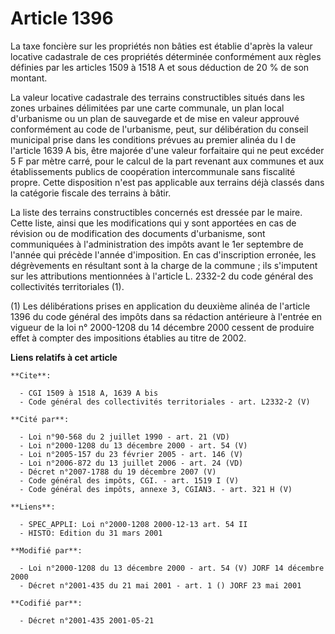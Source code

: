 # Article 1396

La taxe foncière sur les propriétés non bâties est établie d'après la valeur locative cadastrale de ces propriétés déterminée
conformément aux règles définies par les articles 1509 à 1518 A et sous déduction de 20 % de son montant.

La valeur locative cadastrale des terrains constructibles situés dans les zones urbaines délimitées par une carte communale,
un plan local d'urbanisme ou un plan de sauvegarde et de mise en valeur approuvé conformément au code de l'urbanisme, peut,
sur délibération du conseil municipal prise dans les conditions prévues au premier alinéa du I de l'article 1639 A bis, être
majorée d'une valeur forfaitaire qui ne peut excéder 5 F par mètre carré, pour le calcul de la part revenant aux communes et
aux établissements publics de coopération intercommunale sans fiscalité propre. Cette disposition n'est pas applicable aux
terrains déjà classés dans la catégorie fiscale des terrains à bâtir.

La liste des terrains constructibles concernés est dressée par le maire. Cette liste, ainsi que les modifications qui y sont
apportées en cas de révision ou de modification des documents d'urbanisme, sont communiquées à l'administration des impôts
avant le 1er septembre de l'année qui précède l'année d'imposition. En cas d'inscription erronée, les dégrèvements en
résultant sont à la charge de la commune ; ils s'imputent sur les attributions mentionnées à l'article L. 2332-2 du code
général des collectivités territoriales (1).

(1) Les délibérations prises en application du deuxième alinéa de l'article 1396 du code général des impôts dans sa rédaction
antérieure à l'entrée en vigueur de la loi n° 2000-1208 du 14 décembre 2000 cessent de produire effet à compter des
impositions établies au titre de 2002.

**Liens relatifs à cet article**

	**Cite**:

	  - CGI 1509 à 1518 A, 1639 A bis
	  - Code général des collectivités territoriales - art. L2332-2 (V)

	**Cité par**:

	  - Loi n°90-568 du 2 juillet 1990 - art. 21 (VD)
	  - Loi n°2000-1208 du 13 décembre 2000 - art. 54 (V)
	  - Loi n°2005-157 du 23 février 2005 - art. 146 (V)
	  - Loi n°2006-872 du 13 juillet 2006 - art. 24 (VD)
	  - Décret n°2007-1788 du 19 décembre 2007 (V)
	  - Code général des impôts, CGI. - art. 1519 I (V)
	  - Code général des impôts, annexe 3, CGIAN3. - art. 321 H (V)

	**Liens**:

	  - SPEC_APPLI: Loi n°2000-1208 2000-12-13 art. 54 II
	  - HISTO: Edition du 31 mars 2001

	**Modifié par**:

	  - Loi n°2000-1208 du 13 décembre 2000 - art. 54 (V) JORF 14 décembre 2000
	  - Décret n°2001-435 du 21 mai 2001 - art. 1 () JORF 23 mai 2001

	**Codifié par**:

	  - Décret n°2001-435 2001-05-21

